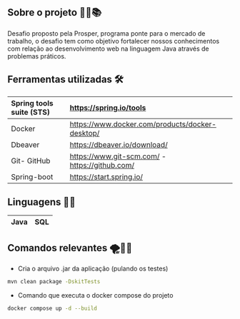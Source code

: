 ## Sobre o projeto 🐱‍💻📚

Desafio proposto pela Prosper, programa ponte para o mercado de trabalho, o desafio tem como objetivo fortalecer 
nossos conhecimentos com relação ao desenvolvimento web na linguagem Java através de problemas práticos.

## Ferramentas utilizadas 🛠️

| Spring tools suite (STS) |  https://spring.io/tools                          |
| :----------------------  | :---                                              |
| Docker                   | https://www.docker.com/products/docker-desktop/   |
| Dbeaver                  | https://dbeaver.io/download/                      |
| Git- GitHub              | https://www.git-scm.com/ - https://github.com/    |
| Spring-boot              | https://start.spring.io/                          |

## Linguagens 🐱‍💻

| Java  | SQL  |
 --- | :---:


## Comandos relevantes 🌪️✍🏻

- Cria o arquivo .jar da aplicação (pulando os testes)
 
```bash
mvn clean package -DskitTests
```

- Comando que executa o docker compose do projeto

```bash
docker compose up -d --build
```
